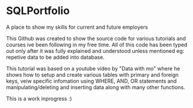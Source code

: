 # SQLPortfolio
A place to show my skills for current and future employers

This Github was created to show the source code for various tutorials and courses ive been following in my free time. All of this code has been typed out only after it was fully explained and
understood unless mentioned eg: repetive data to be added into database.

This tutorial was based on a youtube video by "Data with mo" where he shows how to setup and create various tables with primary and foreign keys, veiw specific infomation using WHERE, AND, OR
statements and manipulating/deleting and inserting data along with many other functions.

This is a work inprogress :)

